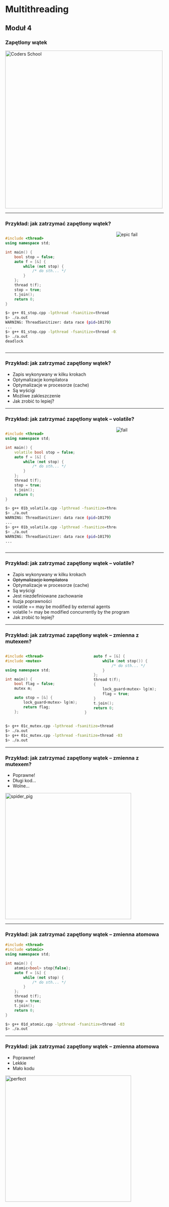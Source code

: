 <!-- .slide: data-background="#111111" -->

# Multithreading

## Moduł 4

### Zapętlony wątek

<a href="https://coders.school">
    <img width="500" data-src="../coders_school_logo.png" alt="Coders School" class="plain">
</a>

___
<!-- .slide: style="font-size: .85em" -->

### Przykład: jak zatrzymać zapętlony wątek?

<div style="display: flex;">

<div style="width: 70%;">

```c++
#include <thread>
using namespace std;

int main() {
    bool stop = false;
    auto f = [&] {
        while (not stop) {
            /* do sth... */
        }
    };
    thread t(f);
    stop = true;
    t.join();
    return 0;
}
```
<!-- .element: class="fragment fade-in" -->

```bash
$> g++ 01_stop.cpp -lpthread -fsanitize=thread
$> ./a.out
WARNING: ThreadSanitizer: data race (pid=10179)
...
$> g++ 01_stop.cpp -lpthread -fsanitize=thread -03
$> ./a.out
deadlock
```
<!-- .element: class="fragment fade-in" -->

</div>

<div>

<img data-src="img/epic_fail.jpg" alt="epic fail" class="plain">
<!-- .element: class="fragment fade-in" -->

</div>

</div>

___

### Przykład: jak zatrzymać zapętlony wątek?

* <!-- .element: class="fragment fade-in" --> Zapis wykonywany w kilku krokach
* <!-- .element: class="fragment fade-in" --> Optymalizacje kompilatora
* <!-- .element: class="fragment fade-in" --> Optymalizacje w procesorze (cache)
* <!-- .element: class="fragment fade-in" --> Są wyścigi
* <!-- .element: class="fragment fade-in" --> Możliwe zakleszczenie
* <!-- .element: class="fragment fade-in" --> Jak zrobić to lepiej?

___
<!-- .slide: style="font-size: .85em" -->

### Przykład: jak zatrzymać zapętlony wątek – volatile?

<div style="display: flex;">

<div style="width: 70%;">

```c++
#include <thread>
using namespace std;

int main() {
    volatile bool stop = false;
    auto f = [&] {
        while (not stop) {
            /* do sth... */
        }
    };
    thread t(f);
    stop = true;
    t.join();
    return 0;
}
```
<!-- .element: class="fragment fade-in" -->

```bash
$> g++ 01b_volatile.cpp -lpthread -fsanitize=thread
$> ./a.out
WARNING: ThreadSanitizer: data race (pid=10179)
...
$> g++ 01b_volatile.cpp -lpthread -fsanitize=thread -03
$> ./a.out
WARNING: ThreadSanitizer: data race (pid=10179)
...
```
<!-- .element: class="fragment fade-in" -->

</div>

<div>

<img data-src="img/fail.jpg" alt="fail" class="plain">
<!-- .element: class="fragment fade-in" -->

</div>

</div>

___

### Przykład: jak zatrzymać zapętlony wątek – volatile?

* <!-- .element: class="fragment fade-in" --> Zapis wykonywany w kilku krokach
* <!-- .element: class="fragment fade-in" --> <strike>Optymalizacje kompilatora</strike>
* <!-- .element: class="fragment fade-in" --> Optymalizacje w procesorze (cache)
* <!-- .element: class="fragment fade-in" --> Są wyścigi
* <!-- .element: class="fragment fade-in" --> Jest niezdefiniowane zachowanie
* <!-- .element: class="fragment fade-in" --> Iluzja poprawności
* <!-- .element: class="fragment fade-in" --> volatile == may be modified by external agents
* <!-- .element: class="fragment fade-in" --> volatile != may be modified concurrently by the program
* <!-- .element: class="fragment fade-in" --> Jak zrobić to lepiej?

___
<!-- .slide: style="font-size: .95em" -->

### Przykład: jak zatrzymać zapętlony wątek – zmienna z mutexem?

<div style="display: flex;">

<div style="width: 50%;">

```c++
#include <thread>
#include <mutex>

using namespace std;

int main() {
    bool flag = false;
    mutex m;

    auto stop = [&] {
        lock_guard<mutex> lg(m);
        return flag;
    };
```
<!-- .element: class="fragment fade-in" -->

</div>

<div style="width: 50%;">

```c++
    auto f = [&] {
        while (not stop()) {
            /* do sth... */
        }
    };
    thread t(f);
    {
        lock_guard<mutex> lg(m);
        flag = true;
    }
    t.join();
    return 0;
}
```
<!-- .element: class="fragment fade-in" -->

</div>

</div>

```bash
$> g++ 01c_mutex.cpp -lpthread -fsanitize=thread
$> ./a.out
$> g++ 01c_mutex.cpp -lpthread -fsanitize=thread -03
$> ./a.out
```
<!-- .element: class="fragment fade-in" -->

___

### Przykład: jak zatrzymać zapętlony wątek – zmienna z mutexem?

* <!-- .element: class="fragment fade-in" --> Poprawne!
* <!-- .element: class="fragment fade-in" --> Długi kod…
* <!-- .element: class="fragment fade-in" --> Wolne…

<div>

<img height="400px" data-src="img/spider_pig.jpg" alt="spider_pig" class="plain">
<!-- .element: class="fragment fade-in" -->

</div>

___
<!-- .slide: style="font-size: .95em" -->

### Przykład: jak zatrzymać zapętlony wątek – zmienna atomowa

```c++
#include <thread>
#include <atomic>
using namespace std;

int main() {
    atomic<bool> stop{false};
    auto f = [&] {
        while (not stop) {
            /* do sth... */
        }
    };
    thread t(f);
    stop = true;
    t.join();
    return 0;
}
```
<!-- .element: class="fragment fade-in" -->

```bash
$> g++ 01d_atomic.cpp -lpthread -fsanitize=thread -03
$> ./a.out
```
<!-- .element: class="fragment fade-in" -->

___

### Przykład: jak zatrzymać zapętlony wątek – zmienna atomowa

* <!-- .element: class="fragment fade-in" --> Poprawne!
* <!-- .element: class="fragment fade-in" --> Lekkie
* <!-- .element: class="fragment fade-in" --> Mało kodu

<div>

<img height="400px" data-src="img/perfect.jpeg" alt="perfect" class="plain">
<!-- .element: class="fragment fade-in" -->

</div>
